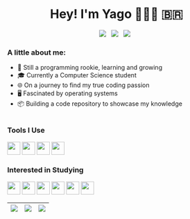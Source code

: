 <h1 align="center">Hey! I'm Yago 👨🏻‍💻 🇧🇷</h1>

<p id="links" align="center">
  <a href="https://www.linkedin.com/in/arthurspk/"><img src="https://img.shields.io/badge/-Linkedin-blue?style=for-the-badge&logo=Linkedin&logoColor=white"></a> &nbsp;
  <a href="mailto:yagoprs.santoscontato@gmail.com"><img src="https://img.shields.io/badge/-Gmail-%23333?style=for-the-badge&logo=gmail&logoColor=white"></a> &nbsp;
  <a href="https://discord.gg/NbMQUPjHz7"><img src="https://img.shields.io/badge/Discord-5865F2?style=for-the-badge&logo=discord&logoColor=white"></a> &nbsp;
</p>

<p id="bio"></p>
<p id="aboutme"> 
  <h3 align="left">A little about me:</h3>
  <ul align="left">
    <li>🌱 Still a programming rookie, learning and growing</li>
    <li>🎓 Currently a Computer Science student</li>
    <li>🌐 On a journey to find my true coding passion</li>
    <li>🖥️ Fascinated by operating systems</li>
    <li>📦 Building a code repository to showcase my knowledge</li>
  </ul>
</p>

<div id="tech" style="display: flex; flex-direction: column;">
  <div style="display: inline-block; vertical-align: top;">
    <h3>Tools I Use</h3>
    <a href="https://github.com/" title="GitHub"><img src="https://cdn.jsdelivr.net/gh/devicons/devicon/icons/github/github-original.svg" width="30" height="30" /></a>
    <a href="https://gitlab.com/" title="GitLab"><img src="https://cdn.jsdelivr.net/gh/devicons/devicon/icons/gitlab/gitlab-original.svg" width="30" height="30" /></a>
    <a href="https://www.terraform.io/" title="Terraform"><img src="https://cdn.jsdelivr.net/gh/devicons/devicon/icons/terraform/terraform-plain.svg" width="30" height="30" /></a>
    <a href="https://www.ansible.com/" title="Ansible"><img src="https://cdn.jsdelivr.net/gh/devicons/devicon/icons/ansible/ansible-plain.svg" width="30" height="30" /></a>
  </div>

  <div style="display: inline-block; vertical-align: top;">
    <h3>Interested in Studying</h3>
    <a href="https://en.wikipedia.org/wiki/JavaScript" title="JavaScript"><img src="https://cdn.jsdelivr.net/gh/devicons/devicon/icons/javascript/javascript-plain.svg" width="30" height="30" /></a>
    <a href="https://www.typescriptlang.org/" title="TypeScript"><img src="https://cdn.jsdelivr.net/gh/devicons/devicon/icons/typescript/typescript-plain.svg" width="30" height="30" /></a>
    <a href="https://www.mysql.com/" title="MySQL"><img src="https://cdn.jsdelivr.net/gh/devicons/devicon/icons/mysql/mysql-plain.svg" width="30" height="30" /></a>
    <a href="https://mariadb.org/" title="MariaDB"><img src="https://cdn.jsdelivr.net/gh/devicons/devicon/icons/mariadb/mariadb-plain.svg" width="30" height="30" /></a>
    <a href="https://code.visualstudio.com/" title="Visual Studio Code"><img src="https://cdn.jsdelivr.net/gh/devicons/devicon/icons/vscode/vscode-plain.svg" width="30" height="30" /></a>
    <a href="https://www.jetbrains.com/phpstorm/" title="PHPStorm"><img src="https://cdn.jsdelivr.net/gh/devicons/devicon/icons/phpstorm/phpstorm-plain.svg" width="30" height="30" /></a>
  </div>
</div>


| ![](http://github-profile-summary-cards.vercel.app/api/cards/stats?username=yagoprssantos&&theme=gruvbox) | ![](http://github-profile-summary-cards.vercel.app/api/cards/repos-per-language?username=yagoprssantos&hide=Html&&theme=gruvbox) | ![](http://github-profile-summary-cards.vercel.app/api/cards/most-commit-language?username=yagoprssantos&&theme=gruvbox) |
| :-: | :-: | :-: |
